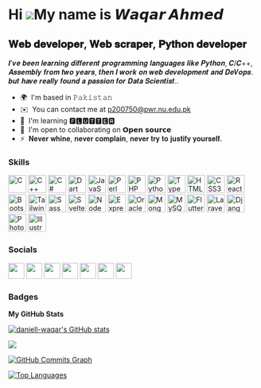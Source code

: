 Hi ![](https://user-images.githubusercontent.com/18350557/176309783-0785949b-9127-417c-8b55-ab5a4333674e.gif)My name is 𝙒𝙖𝙦𝙖𝙧 𝘼𝙝𝙢𝙚𝙙
=============================================================================================================================================

𝐖𝐞𝐛 𝐝𝐞𝐯𝐞𝐥𝐨𝐩𝐞𝐫, 𝐖𝐞𝐛 𝐬𝐜𝐫𝐚𝐩𝐞𝐫, 𝐏𝐲𝐭𝐡𝐨𝐧 𝐝𝐞𝐯𝐞𝐥𝐨𝐩𝐞𝐫
---------------------------------------------------------------------------------

𝑰'𝒗𝒆 𝒃𝒆𝒆𝒏 𝒍𝒆𝒂𝒓𝒏𝒊𝒏𝒈 𝒅𝒊𝒇𝒇𝒆𝒓𝒆𝒏𝒕 𝒑𝒓𝒐𝒈𝒓𝒂𝒎𝒎𝒊𝒏𝒈 𝒍𝒂𝒏𝒈𝒖𝒂𝒈𝒆𝒔 𝒍𝒊𝒌𝒆 𝑷𝒚𝒕𝒉𝒐𝒏, 𝑪/𝑪++, 𝑨𝒔𝒔𝒆𝒎𝒃𝒍𝒚 𝒇𝒓𝒐𝒎 𝒕𝒘𝒐 𝒚𝒆𝒂𝒓𝒔, 𝒕𝒉𝒆𝒏 𝑰 𝒘𝒐𝒓𝒌 𝒐𝒏 𝒘𝒆𝒃 𝒅𝒆𝒗𝒆𝒍𝒐𝒑𝒎𝒆𝒏𝒕 𝒂𝒏𝒅 𝑫𝒆𝑽𝒐𝒑𝒔. 𝒃𝒖𝒕 𝒉𝒂𝒗𝒆 𝒓𝒆𝒂𝒍𝒍𝒚 𝒇𝒐𝒖𝒏𝒅 𝒂 𝒑𝒂𝒔𝒔𝒊𝒐𝒏 𝒇𝒐𝒓 𝑫𝒂𝒕𝒂 𝑺𝒄𝒊𝒆𝒏𝒕𝒊𝒔𝒕..

* 🌍  I'm based in 𝙿𝚊𝚔𝚒𝚜𝚝𝚊𝚗
* ✉️  You can contact me at [p200750@pwr.nu.edu.pk](mailto:p200750@pwr.nu.edu.pk)
* 🧠  I'm learning 🅵🅻🆄🆃🆃🅴🆁
* 🤝  I'm open to collaborating on 𝗢𝗽𝗲𝗻 𝘀𝗼𝘂𝗿𝗰𝗲
* ⚡  𝐍𝐞𝐯𝐞𝐫 𝐰𝐡𝐢𝐧𝐞, 𝐧𝐞𝐯𝐞𝐫 𝐜𝐨𝐦𝐩𝐥𝐚𝐢𝐧, 𝐧𝐞𝐯𝐞𝐫 𝐭𝐫𝐲 𝐭𝐨 𝐣𝐮𝐬𝐭𝐢𝐟𝐲 𝐲𝐨𝐮𝐫𝐬𝐞𝐥𝐟.

### Skills


<p align="left">
<a href="https://docs.microsoft.com/en-us/cpp/?view=msvc-170" target="_blank" rel="noreferrer"><img src="https://raw.githubusercontent.com/danielcranney/readme-generator/main/public/icons/skills/c-colored.svg" width="36" height="36" alt="C" /></a>
<a href="https://docs.microsoft.com/en-us/cpp/?view=msvc-170" target="_blank" rel="noreferrer"><img src="https://raw.githubusercontent.com/danielcranney/readme-generator/main/public/icons/skills/cplusplus-colored.svg" width="36" height="36" alt="C++" /></a>
<a href="https://docs.microsoft.com/en-us/dotnet/csharp/" target="_blank" rel="noreferrer"><img src="https://raw.githubusercontent.com/danielcranney/readme-generator/main/public/icons/skills/csharp-colored.svg" width="36" height="36" alt="C#" /></a>
<a href="https://dart.dev/" target="_blank" rel="noreferrer"><img src="https://raw.githubusercontent.com/danielcranney/readme-generator/main/public/icons/skills/dart-colored.svg" width="36" height="36" alt="Dart" /></a>
<a href="https://developer.mozilla.org/en-US/docs/Web/JavaScript" target="_blank" rel="noreferrer"><img src="https://raw.githubusercontent.com/danielcranney/readme-generator/main/public/icons/skills/javascript-colored.svg" width="36" height="36" alt="JavaScript" /></a>
<a href="https://www.perl.org/" target="_blank" rel="noreferrer"><img src="https://raw.githubusercontent.com/danielcranney/readme-generator/main/public/icons/skills/perl-colored.svg" width="36" height="36" alt="Perl" /></a>
<a href="https://www.php.net/" target="_blank" rel="noreferrer"><img src="https://raw.githubusercontent.com/danielcranney/readme-generator/main/public/icons/skills/php-colored.svg" width="36" height="36" alt="PHP" /></a>
<a href="https://www.python.org/" target="_blank" rel="noreferrer"><img src="https://raw.githubusercontent.com/danielcranney/readme-generator/main/public/icons/skills/python-colored.svg" width="36" height="36" alt="Python" /></a>
<a href="https://www.typescriptlang.org/" target="_blank" rel="noreferrer"><img src="https://raw.githubusercontent.com/danielcranney/readme-generator/main/public/icons/skills/typescript-colored.svg" width="36" height="36" alt="TypeScript" /></a>
<a href="https://developer.mozilla.org/en-US/docs/Glossary/HTML5" target="_blank" rel="noreferrer"><img src="https://raw.githubusercontent.com/danielcranney/readme-generator/main/public/icons/skills/html5-colored.svg" width="36" height="36" alt="HTML5" /></a>
<a href="https://www.w3.org/TR/CSS/#css" target="_blank" rel="noreferrer"><img src="https://raw.githubusercontent.com/danielcranney/readme-generator/main/public/icons/skills/css3-colored.svg" width="36" height="36" alt="CSS3" /></a>
<a href="https://reactjs.org/" target="_blank" rel="noreferrer"><img src="https://raw.githubusercontent.com/danielcranney/readme-generator/main/public/icons/skills/react-colored.svg" width="36" height="36" alt="React" /></a>
<a href="https://getbootstrap.com/" target="_blank" rel="noreferrer"><img src="https://raw.githubusercontent.com/danielcranney/readme-generator/main/public/icons/skills/bootstrap-colored.svg" width="36" height="36" alt="Bootstrap" /></a>
<a href="https://tailwindcss.com/" target="_blank" rel="noreferrer"><img src="https://raw.githubusercontent.com/danielcranney/readme-generator/main/public/icons/skills/tailwindcss-colored.svg" width="36" height="36" alt="TailwindCSS" /></a>
<a href="https://sass-lang.com/" target="_blank" rel="noreferrer"><img src="https://raw.githubusercontent.com/danielcranney/readme-generator/main/public/icons/skills/sass-colored.svg" width="36" height="36" alt="Sass" /></a>
<a href="https://svelte.dev/" target="_blank" rel="noreferrer"><img src="https://raw.githubusercontent.com/danielcranney/readme-generator/main/public/icons/skills/svelte-colored.svg" width="36" height="36" alt="Svelte" /></a>
<a href="https://nodejs.org/en/" target="_blank" rel="noreferrer"><img src="https://raw.githubusercontent.com/danielcranney/readme-generator/main/public/icons/skills/nodejs-colored.svg" width="36" height="36" alt="NodeJS" /></a>
<a href="https://expressjs.com/" target="_blank" rel="noreferrer"><img src="https://raw.githubusercontent.com/danielcranney/readme-generator/main/public/icons/skills/express-colored.svg" width="36" height="36" alt="Express" /></a>
<a href="https://www.oracle.com/uk/index.html" target="_blank" rel="noreferrer"><img src="https://raw.githubusercontent.com/danielcranney/readme-generator/main/public/icons/skills/oracle-colored.svg" width="36" height="36" alt="Oracle" /></a>
<a href="https://www.mongodb.com/" target="_blank" rel="noreferrer"><img src="https://raw.githubusercontent.com/danielcranney/readme-generator/main/public/icons/skills/mongodb-colored.svg" width="36" height="36" alt="MongoDB" /></a>
<a href="https://www.mysql.com/" target="_blank" rel="noreferrer"><img src="https://raw.githubusercontent.com/danielcranney/readme-generator/main/public/icons/skills/mysql-colored.svg" width="36" height="36" alt="MySQL" /></a>
<a href="https://flutter.dev/" target="_blank" rel="noreferrer"><img src="https://raw.githubusercontent.com/danielcranney/readme-generator/main/public/icons/skills/flutter-colored.svg" width="36" height="36" alt="Flutter" /></a>
<a href="https://laravel.com/" target="_blank" rel="noreferrer"><img src="https://raw.githubusercontent.com/danielcranney/readme-generator/main/public/icons/skills/laravel-colored.svg" width="36" height="36" alt="Laravel" /></a>
<a href="https://www.djangoproject.com/" target="_blank" rel="noreferrer"><img src="https://raw.githubusercontent.com/danielcranney/readme-generator/main/public/icons/skills/django-colored.svg" width="36" height="36" alt="Django" /></a>
<a href="https://www.adobe.com/uk/products/photoshop.html" target="_blank" rel="noreferrer"><img src="https://raw.githubusercontent.com/danielcranney/readme-generator/main/public/icons/skills/photoshop-colored.svg" width="36" height="36" alt="Photoshop" /></a>
<a href="adobe.com/uk/products/illustrator.html" target="_blank" rel="noreferrer"><img src="https://raw.githubusercontent.com/danielcranney/readme-generator/main/public/icons/skills/illustrator-colored.svg" width="36" height="36" alt="Illustrator" /></a>
</p>


### Socials

<p align="left"> <a href="https://discord.com/users/daniell" target="_blank" rel="noreferrer"><img src="https://raw.githubusercontent.com/danielcranney/readme-generator/main/public/icons/socials/discord.svg" width="32" height="32" /></a> <a href="https://www.facebook.com/profile.php?id=100068862340678" target="_blank" rel="noreferrer"><img src="https://raw.githubusercontent.com/danielcranney/readme-generator/main/public/icons/socials/facebook.svg" width="32" height="32" /></a> <a href="https://www.github.com/daniell-waqar" target="_blank" rel="noreferrer"><img src="https://raw.githubusercontent.com/danielcranney/readme-generator/main/public/icons/socials/github.svg" width="32" height="32" /></a> <a href="http://www.instagram.com/daniellwaqar" target="_blank" rel="noreferrer"><img src="https://raw.githubusercontent.com/danielcranney/readme-generator/main/public/icons/socials/instagram.svg" width="32" height="32" /></a> <a href="https://www.linkedin.com/in/waqar-ahmed" target="_blank" rel="noreferrer"><img src="https://raw.githubusercontent.com/danielcranney/readme-generator/main/public/icons/socials/linkedin.svg" width="32" height="32" /></a> <a href="https://www.stackoverflow.com/users/19903893/waqar" target="_blank" rel="noreferrer"><img src="https://raw.githubusercontent.com/danielcranney/readme-generator/main/public/icons/socials/stackoverflow.svg" width="32" height="32" /></a> <a href="https://www.twitter.com/daniel_waqar21" target="_blank" rel="noreferrer"><img src="https://raw.githubusercontent.com/danielcranney/readme-generator/main/public/icons/socials/twitter.svg" width="32" height="32" /></a></p>

### Badges

<b>My GitHub Stats</b>

<a href="http://www.github.com/daniell-waqar"><img src="https://github-readme-stats.vercel.app/api?username=daniell-waqar&show_icons=true&hide=&count_private=true&title_color=0891b2&text_color=ffffff&icon_color=0891b2&bg_color=1c1917&hide_border=true&show_icons=true" alt="daniell-waqar's GitHub stats" /></a>

<a href="http://www.github.com/daniell-waqar"><img src="https://github-readme-streak-stats.herokuapp.com/?user=daniell-waqar&stroke=ffffff&background=1c1917&ring=0891b2&fire=0891b2&currStreakNum=ffffff&currStreakLabel=0891b2&sideNums=ffffff&sideLabels=ffffff&dates=ffffff&hide_border=true" /></a>

<a href="http://www.github.com/daniell-waqar"><img src="https://activity-graph.herokuapp.com/graph?username=daniell-waqar&bg_color=1c1917&color=ffffff&line=0891b2&point=ffffff&area_color=1c1917&area=true&hide_border=true&custom_title=GitHub%20Commits%20Graph" alt="GitHub Commits Graph" /></a>

<a href="https://github.com/daniell-waqar" align="left"><img src="https://github-readme-stats.vercel.app/api/top-langs/?username=daniell-waqar&langs_count=10&title_color=0891b2&text_color=ffffff&icon_color=0891b2&bg_color=1c1917&hide_border=true&locale=en&custom_title=Top%20%Languages" alt="Top Languages" /></a>
